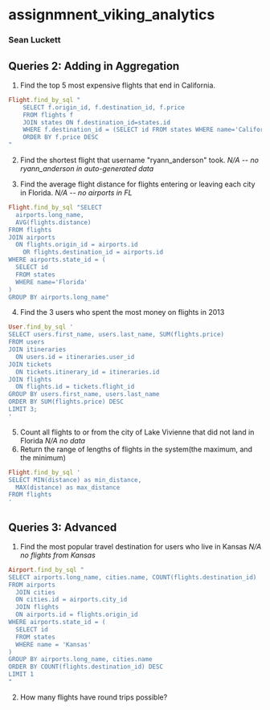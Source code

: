 # assignmnent_viking_analytics

### Sean Luckett

## Queries 2: Adding in Aggregation
1. Find the top 5 most expensive flights that end in California.
```ruby
Flight.find_by_sql "
    SELECT f.origin_id, f.destination_id, f.price
    FROM flights f
    JOIN states ON f.destination_id=states.id
    WHERE f.destination_id = (SELECT id FROM states WHERE name='California')
    ORDER BY f.price DESC
"
```

2. Find the shortest flight that username "ryann_anderson" took. *N/A -- no ryann_anderson in auto-generated data*

3. Find the average flight distance for flights entering or leaving each city in Florida. *N/A -- no airports in FL*
```ruby
Flight.find_by_sql "SELECT
  airports.long_name,
  AVG(flights.distance)
FROM flights
JOIN airports
  ON flights.origin_id = airports.id
    OR flights.destination_id = airports.id
WHERE airports.state_id = (
  SELECT id
  FROM states
  WHERE name='Florida'
)
GROUP BY airports.long_name"
```
4. Find the 3 users who spent the most money on flights in 2013
```ruby
User.find_by_sql '
SELECT users.first_name, users.last_name, SUM(flights.price)
FROM users
JOIN itineraries
  ON users.id = itineraries.user_id
JOIN tickets
  ON tickets.itinerary_id = itineraries.id
JOIN flights
  ON flights.id = tickets.flight_id
GROUP BY users.first_name, users.last_name
ORDER BY SUM(flights.price) DESC
LIMIT 3;
'
```
5. Count all flights to or from the city of Lake Vivienne that did not land in Florida *N/A no data*
6. Return the range of lengths of flights in the system(the maximum, and the minimum)
```ruby
Flight.find_by_sql '
SELECT MIN(distance) as min_distance,
  MAX(distance) as max_distance
FROM flights
'
```
## Queries 3: Advanced
1. Find the most popular travel destination for users who live in Kansas *N/A no flights from Kansas*
```ruby
Airport.find_by_sql "
SELECT airports.long_name, cities.name, COUNT(flights.destination_id)
FROM airports
  JOIN cities
  ON cities.id = airports.city_id
  JOIN flights
  ON airports.id = flights.origin_id
WHERE airports.state_id = (
  SELECT id
  FROM states
  WHERE name = 'Kansas'
)
GROUP BY airports.long_name, cities.name
ORDER BY COUNT(flights.destination_id) DESC
LIMIT 1
"
```
2. How many flights have round trips possible?
```ruby

```